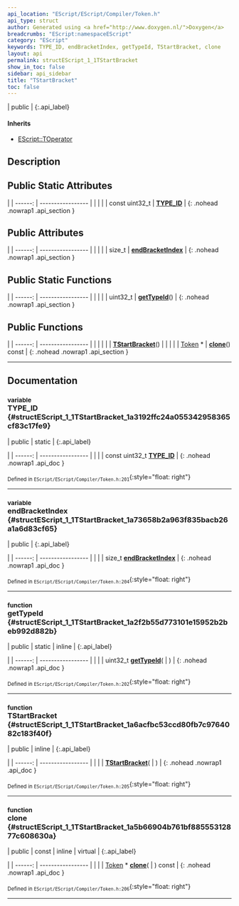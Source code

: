 ```yaml
---
api_location: "EScript/EScript/Compiler/Token.h"
api_type: struct
author: Generated using <a href="http://www.doxygen.nl/">Doxygen</a>
breadcrumbs: "EScript:namespaceEScript"
category: "EScript"
keywords: TYPE_ID, endBracketIndex, getTypeId, TStartBracket, clone
layout: api
permalink: structEScript_1_1TStartBracket
show_in_toc: false
sidebar: api_sidebar
title: "TStartBracket"
toc: false
---
```


| public |
{:.api_label}

#### Inherits

* [EScript::TOperator](structEScript_1_1TOperator)


## Description





## Public Static Attributes

|
| ------: | ----------------- |
|  | |
| const uint32_t | **[TYPE_ID](#structEScript_1_1TStartBracket_1a3192ffc24a055342958365cf83c17fe9)**  |
{: .nohead .nowrap1 .api_section }


## Public Attributes

|
| ------: | ----------------- |
|  | |
| size_t | **[endBracketIndex](#structEScript_1_1TStartBracket_1a73658b2a963f835bacb26a1a6d83cf65)**  |
{: .nohead .nowrap1 .api_section }


## Public Static Functions

|
| ------: | ----------------- |
|  | |
| uint32_t | **[getTypeId](#structEScript_1_1TStartBracket_1a2f2b55d773101e15952b2beb992d882b)**() |
{: .nohead .nowrap1 .api_section }


## Public Functions

|
| ------: | ----------------- |
|  | |
|  | **[TStartBracket](#structEScript_1_1TStartBracket_1a6acfbc53ccd80fb7c9764082c183f40f)**() |
|  | |
| [Token](classEScript_1_1Token) * | **[clone](#structEScript_1_1TStartBracket_1a5b66904b761bf88555312877c608630a)**() const |
{: .nohead .nowrap1 .api_section }


-------------------------------------------------------------------

## Documentation

### <small>variable</small><br/> TYPE_ID {#structEScript_1_1TStartBracket_1a3192ffc24a055342958365cf83c17fe9}

| public | static |
{:.api_label}

|
| ------: | ----------------- |
|  |
| const uint32_t **[TYPE_ID](#structEScript_1_1TStartBracket_1a3192ffc24a055342958365cf83c17fe9)**  |
{: .nohead .nowrap1 .api_doc }





<sub>Defined in `EScript/EScript/Compiler/Token.h:201`</sub>{:style="float: right"}

-------------------------------------------------------------------

### <small>variable</small><br/> endBracketIndex {#structEScript_1_1TStartBracket_1a73658b2a963f835bacb26a1a6d83cf65}

| public |
{:.api_label}

|
| ------: | ----------------- |
|  |
| size_t **[endBracketIndex](#structEScript_1_1TStartBracket_1a73658b2a963f835bacb26a1a6d83cf65)**  |
{: .nohead .nowrap1 .api_doc }





<sub>Defined in `EScript/EScript/Compiler/Token.h:204`</sub>{:style="float: right"}

-------------------------------------------------------------------

### <small>function</small><br/> getTypeId {#structEScript_1_1TStartBracket_1a2f2b55d773101e15952b2beb992d882b}

| public | static | inline |
{:.api_label}

|
| ------: | ----------------- |
|  |
| uint32_t **[getTypeId](#structEScript_1_1TStartBracket_1a2f2b55d773101e15952b2beb992d882b)**( |  ) |
{: .nohead .nowrap1 .api_doc }





<sub>Defined in `EScript/EScript/Compiler/Token.h:202`</sub>{:style="float: right"}

-------------------------------------------------------------------

### <small>function</small><br/> TStartBracket {#structEScript_1_1TStartBracket_1a6acfbc53ccd80fb7c9764082c183f40f}

| public | inline |
{:.api_label}

|
| ------: | ----------------- |
|  |
|  **[TStartBracket](#structEScript_1_1TStartBracket_1a6acfbc53ccd80fb7c9764082c183f40f)**( |  ) |
{: .nohead .nowrap1 .api_doc }





<sub>Defined in `EScript/EScript/Compiler/Token.h:205`</sub>{:style="float: right"}

-------------------------------------------------------------------

### <small>function</small><br/> clone {#structEScript_1_1TStartBracket_1a5b66904b761bf88555312877c608630a}

| public | const | inline | virtual |
{:.api_label}

|
| ------: | ----------------- |
|  |
| [Token](classEScript_1_1Token) * **[clone](#structEScript_1_1TStartBracket_1a5b66904b761bf88555312877c608630a)**( |  ) const |
{: .nohead .nowrap1 .api_doc }





<sub>Defined in `EScript/EScript/Compiler/Token.h:206`</sub>{:style="float: right"}

-------------------------------------------------------------------

